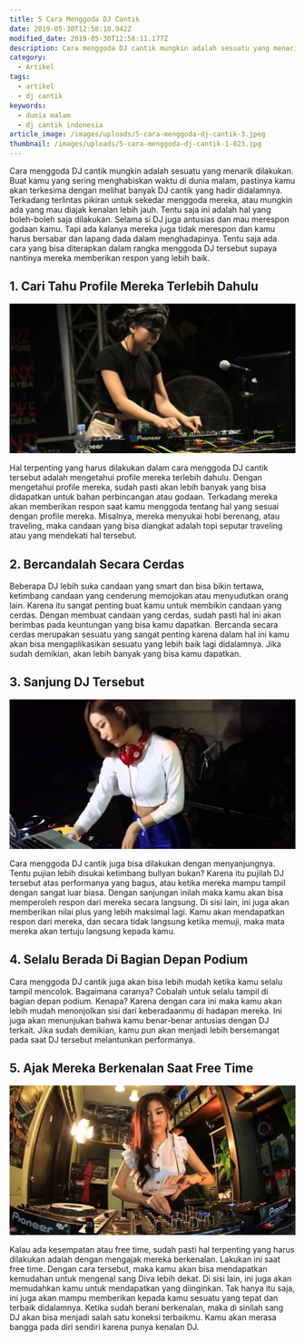 ```yaml
---
title: 5 Cara Menggoda DJ Cantik
date: 2019-05-30T12:58:10.942Z
modified_date: 2019-05-30T12:58:11.177Z
description: Cara menggoda DJ cantik mungkin adalah sesuatu yang menarik dilakukan. Buat kamu yang sering menghabiskan waktu di dunia malam.
category:
  - Artikel
tags:
  - artikel
  - dj cantik
keywords:
  - dunia malam
  - dj cantik indonesia
article_image: /images/uploads/5-cara-menggoda-dj-cantik-3.jpeg
thumbnail: /images/uploads/5-cara-menggoda-dj-cantik-1-023.jpg
---
```

Cara menggoda DJ cantik mungkin adalah sesuatu yang menarik dilakukan. Buat kamu yang sering menghabiskan waktu di dunia malam, pastinya kamu akan terkesima dengan melihat banyak DJ cantik yang hadir didalamnya. Terkadang terlintas pikiran untuk sekedar menggoda mereka, atau mungkin ada yang mau diajak kenalan lebih jauh. Tentu saja ini adalah hal yang boleh-boleh saja dilakukan. Selama si DJ juga antusias dan mau merespon godaan kamu. Tapi ada kalanya mereka juga tidak merespon dan kamu harus bersabar dan lapang dada dalam menghadapinya. Tentu saja ada cara yang bisa diterapkan dalam rangka menggoda DJ tersebut supaya nantinya mereka memberikan respon yang lebih baik.



## 1. Cari Tahu Profile Mereka Terlebih Dahulu

![5 Cara Menggoda DJ Cantik](/images/uploads/5-cara-menggoda-dj-cantik-3.jpeg)

Hal terpenting yang harus dilakukan dalam cara menggoda DJ cantik tersebut adalah mengetahui profile mereka terlebih dahulu. Dengan mengetahui profile mereka, sudah pasti akan lebih banyak yang bisa didapatkan untuk bahan perbincangan atau godaan. Terkadang mereka akan memberikan respon saat kamu menggoda tentang hal yang sesuai dengan profile mereka. Misalnya, mereka menyukai hobi berenang, atau traveling, maka candaan yang bisa diangkat adalah topi seputar traveling atau yang mendekati hal tersebut.



## 2. Bercandalah Secara Cerdas

Beberapa DJ lebih suka candaan yang smart dan bisa bikin tertawa, ketimbang candaan yang cenderung memojokan atau menyudutkan orang lain. Karena itu sangat penting buat kamu untuk membikin candaan yang cerdas. Dengan membuat candaan yang cerdas, sudah pasti hal ini akan berimbas pada keuntungan yang bisa kamu dapatkan. Bercanda secara cerdas merupakan sesuatu yang sangat penting karena dalam hal ini kamu akan bisa mengaplikasikan sesuatu yang lebih baik lagi didalamnya. Jika sudah demikian, akan lebih banyak yang bisa kamu dapatkan.



## 3. Sanjung DJ Tersebut

![5 Cara Menggoda DJ Cantik](/images/uploads/5-cara-menggoda-dj-cantik-2.jpg)

Cara menggoda DJ cantik juga bisa dilakukan dengan menyanjungnya. Tentu pujian lebih disukai ketimbang bullyan bukan? Karena itu pujilah DJ tersebut atas performanya yang bagus, atau ketika mereka mampu tampil dengan sangat luar biasa. Dengan sanjungan inilah maka kamu akan bisa memperoleh respon dari mereka secara langsung. Di sisi lain, ini juga akan memberikan nilai plus yang lebih maksimal lagi. Kamu akan mendapatkan respon dari mereka, dan secara tidak langsung ketika memuji, maka mata mereka akan tertuju langsung kepada kamu.



## 4. Selalu Berada Di Bagian Depan Podium

Cara menggoda DJ cantik juga akan bisa lebih mudah ketika kamu selalu tampil mencolok. Bagaimana caranya? Cobalah untuk selalu tampil di bagian depan podium. Kenapa? Karena dengan cara ini maka kamu akan lebih mudah menonjolkan sisi dari keberadaanmu di hadapan mereka. Ini juga akan menunjukan bahwa kamu benar-benar antusias dengan DJ terkait. Jika sudah demikian, kamu pun akan menjadi lebih bersemangat pada saat DJ tersebut melantunkan performanya.



## 5. Ajak Mereka Berkenalan Saat Free Time

![5 Cara Menggoda DJ Cantik](/images/uploads/5-cara-menggoda-dj-cantik-1.jpg)

Kalau ada kesempatan atau free time, sudah pasti hal terpenting yang harus dilakukan adalah dengan mengajak mereka berkenalan. Lakukan ini saat free time. Dengan cara tersebut, maka kamu akan bisa mendapatkan kemudahan untuk mengenal sang Diva lebih dekat. Di sisi lain, ini juga akan memudahkan kamu untuk mendapatkan yang diinginkan. Tak hanya itu saja, ini juga akan mampu memberikan kepada kamu sesuatu yang tepat dan terbaik didalamnya. Ketika sudah berani berkenalan, maka di sinilah sang DJ akan bisa menjadi salah satu koneksi terbaikmu. Kamu akan merasa bangga pada diri sendiri karena punya kenalan DJ.
